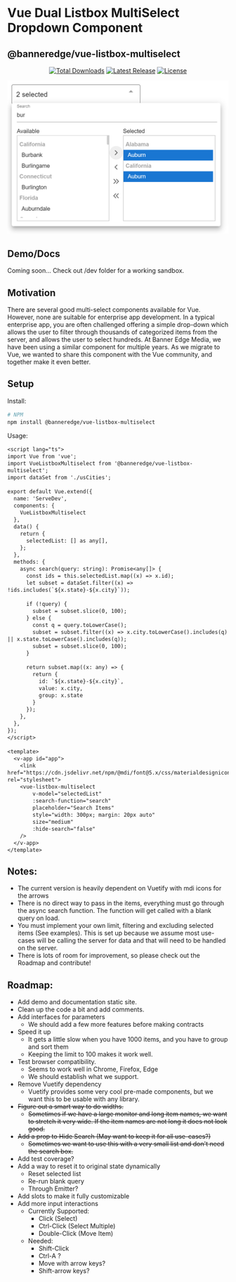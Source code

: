 #  Vue Dual Listbox MultiSelect Dropdown Component
## @banneredge/vue-listbox-multiselect
<p align="center">
    <a href="https://www.npmjs.com/package/@banneredge/vue-listbox-multiselect"><img src="https://img.shields.io/npm/dt/@banneredge/vue-listbox-multiselect.svg" alt="Total Downloads"></a>
    <a href="https://www.npmjs.com/package/@banneredge/vue-listbox-multiselect"><img src="https://img.shields.io/npm/v/@banneredge/vue-listbox-multiselect.svg" alt="Latest Release"></a>
    <a href="https://github.com/banner-edge-media/vue-listbox-multiselect/blob/master/LICENSE"><img src="https://img.shields.io/npm/l/@banneredge/vue-listbox-multiselect.svg" alt="License"></a>
</p>

![Preview](preview.png?)

## Demo/Docs

Coming soon... Check out /dev folder for a working sandbox.

## Motivation

There are several good multi-select components available for Vue. However, none are suitable for enterprise app development. In a typical enterprise app, you are often challenged offering a simple drop-down which allows the user to filter through thousands of categorized items from the server, and allows the user to select hundreds. At Banner Edge Media, we have been using a similar component for multiple years. As we migrate to Vue, we wanted to share this component with the Vue community, and together make it even better.  

## Setup
Install:
```bash
# NPM
npm install @banneredge/vue-listbox-multiselect
```

Usage:
```vue
<script lang="ts">
import Vue from 'vue';
import VueListboxMultiselect from '@banneredge/vue-listbox-multiselect';
import dataSet from './usCities';

export default Vue.extend({
  name: 'ServeDev',
  components: {
    VueListboxMultiselect
  },
  data() {
    return {
      selectedList: [] as any[],
    };
  },
  methods: {
    async search(query: string): Promise<any[]> {
      const ids = this.selectedList.map((x) => x.id);
      let subset = dataSet.filter((x) => !ids.includes(`${x.state}-${x.city}`));

      if (!query) {
        subset = subset.slice(0, 100);
      } else {
        const q = query.toLowerCase();
        subset = subset.filter((x) => x.city.toLowerCase().includes(q) || x.state.toLowerCase().includes(q));
        subset = subset.slice(0, 100);
      }

      return subset.map((x: any) => {
        return {
          id: `${x.state}-${x.city}`,
          value: x.city,
          group: x.state
        }
      });
    },
  },
});
</script>

<template>
  <v-app id="app">
    <link href="https://cdn.jsdelivr.net/npm/@mdi/font@5.x/css/materialdesignicons.min.css" rel="stylesheet">
    <vue-listbox-multiselect
        v-model="selectedList"
        :search-function="search"
        placeholder="Search Items"
        style="width: 300px; margin: 20px auto"
        size="medium"
        :hide-search="false"
    />
  </v-app>
</template>
```
## Notes:
* The current version is heavily dependent on Vuetify with mdi icons for the arrows
* There is no direct way to pass in the items, everything must go through the async search function. The function will get called with a blank query on load.
* You must implement your own limit, filtering and excluding selected items (See examples). This is set up because we assume most use-cases will be calling the server for data and that will need to be handled on the server.
* There is lots of room for improvement, so please check out the Roadmap and contribute!

## Roadmap:
* Add demo and documentation static site.
* Clean up the code a bit and add comments.
* Add interfaces for parameters
    * We should add a few more features before making contracts
* Speed it up
    * It gets a little slow when you have 1000 items, and you have to group and sort them
    * Keeping the limit to 100 makes it work well.
* Test browser compatibility.
    * Seems to work well in Chrome, Firefox, Edge
    * We should establish what we support.
* Remove Vuetify dependency
    * Vuetify provides some very cool pre-made components, but we want this to be usable with any library.
* ~~Figure out a smart way to do widths.~~
    * ~~Sometimes if we have a large monitor and long item names, we want to stretch it very wide. If the item names are not long it does not look good.~~
* ~~Add a prop to Hide Search (May want to keep it for all use-cases?)~~
    * ~~Sometimes we want to use this with a very small list and don't need the search box.~~
* Add test coverage?
* Add a way to reset it to original state dynamically
    * Reset selected list
    * Re-run blank query
    * Through Emitter?
* Add slots to make it fully customizable
* Add more input interactions
    * Currently Supported:
        * Click (Select)
        * Ctrl-Click (Select Multiple)
        * Double-Click (Move Item)
    * Needed:
        * Shift-Click
        * Ctrl-A ?
        * Move with arrow keys?
        * Shift-arrow keys?
